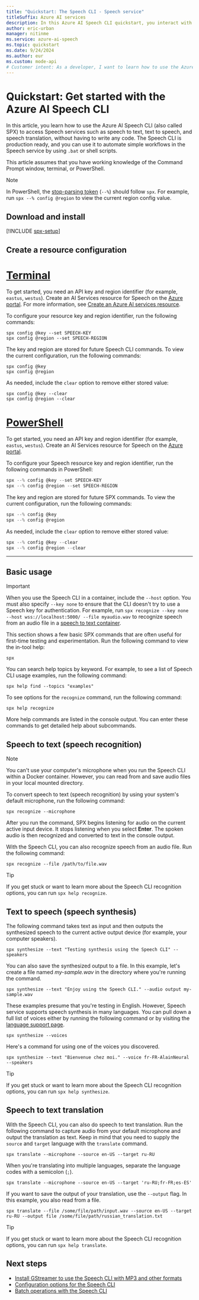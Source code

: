 ```yaml
---
title: "Quickstart: The Speech CLI - Speech service"
titleSuffix: Azure AI services
description: In this Azure AI Speech CLI quickstart, you interact with speech to text, text to speech, and speech translation without having to write code.
author: eric-urban
manager: nitinme
ms.service: azure-ai-speech
ms.topic: quickstart
ms.date: 9/24/2024
ms.author: eur
ms.custom: mode-api
# Customer intent: As a developer, I want to learn how to use the Azure AI Speech CLI to interact with speech to text, text to speech, and speech translation without writing code.
---
```


# Quickstart: Get started with the Azure AI Speech CLI

In this article, you learn how to use the Azure AI Speech CLI (also called SPX) to access Speech services such as speech to text, text to speech, and speech translation, without having to write any code. The Speech CLI is production ready, and you can use it to automate simple workflows in the Speech service by using `.bat` or shell scripts.

This article assumes that you have working knowledge of the Command Prompt window, terminal, or PowerShell.

> [!NOTE]
> In PowerShell, the [stop-parsing token](/powershell/module/microsoft.powershell.core/about/about_special_characters#stop-parsing-token---) (`--%`) should follow `spx`. For example, run `spx --% config @region` to view the current region config value.
 
## Download and install

[!INCLUDE [spx-setup](includes/spx-setup.md)]

## Create a resource configuration

# [Terminal](#tab/terminal)

To get started, you need an API key and region identifier (for example, `eastus`, `westus`). Create an AI Services resource for Speech on the [Azure portal](https://portal.azure.com). For more information, see [Create an Azure AI services resource](../../ai-services/multi-service-resource.md?pivots=azportal).

To configure your resource key and region identifier, run the following commands:  

```console
spx config @key --set SPEECH-KEY
spx config @region --set SPEECH-REGION
```

The key and region are stored for future Speech CLI commands. To view the current configuration, run the following commands:

```console
spx config @key
spx config @region
```

As needed, include the `clear` option to remove either stored value:

```console
spx config @key --clear
spx config @region --clear
```

# [PowerShell](#tab/powershell)

To get started, you need an API key and region identifier (for example, `eastus`, `westus`). Create an AI Services resource for Speech on the [Azure portal](https://portal.azure.com/#create/Microsoft.CognitiveServicesAIServices). 

To configure your Speech resource key and region identifier, run the following commands in PowerShell: 

```powershell
spx --% config @key --set SPEECH-KEY
spx --% config @region --set SPEECH-REGION
```

The key and region are stored for future SPX commands. To view the current configuration, run the following commands:

```powershell
spx --% config @key
spx --% config @region
```

As needed, include the `clear` option to remove either stored value:

```powershell
spx --% config @key --clear
spx --% config @region --clear
```

***

## Basic usage

> [!IMPORTANT]
> When you use the Speech CLI in a container, include the `--host` option. You must also specify `--key none` to ensure that the CLI doesn't try to use a Speech key for authentication. For example, run `spx recognize --key none --host wss://localhost:5000/ --file myaudio.wav` to recognize speech from an audio file in a [speech to text container](speech-container-stt.md).

This section shows a few basic SPX commands that are often useful for first-time testing and experimentation. Run the following command to view the in-tool help:

```console
spx
```

You can search help topics by keyword. For example, to see a list of Speech CLI usage examples, run the following command:

```console
spx help find --topics "examples"
```

To see options for the `recognize` command, run the following command:

```console
spx help recognize
```

More help commands are listed in the console output. You can enter these commands to get detailed help about subcommands.

## Speech to text (speech recognition)

> [!NOTE]
> You can't use your computer's microphone when you run the Speech CLI within a Docker container. However, you can read from and save audio files in your local mounted directory. 

To convert speech to text (speech recognition) by using your system's default microphone, run the following command: 

```console
spx recognize --microphone
```

After you run the command, SPX begins listening for audio on the current active input device. It stops listening when you select **Enter**. The spoken audio is then recognized and converted to text in the console output.

With the Speech CLI, you can also recognize speech from an audio file. Run the following command:

```console
spx recognize --file /path/to/file.wav
```

> [!TIP]
> If you get stuck or want to learn more about the Speech CLI recognition options, you can run ```spx help recognize```.

## Text to speech (speech synthesis)

The following command takes text as input and then outputs the synthesized speech to the current active output device (for example, your computer speakers).

```console
spx synthesize --text "Testing synthesis using the Speech CLI" --speakers
```

You can also save the synthesized output to a file. In this example, let's create a file named *my-sample.wav* in the directory where you're running the command.

```console
spx synthesize --text "Enjoy using the Speech CLI." --audio output my-sample.wav
```

These examples presume that you're testing in English. However, Speech service supports speech synthesis in many languages. You can pull down a full list of voices either by running the following command or by visiting the [language support page](./language-support.md?tabs=tts).

```console
spx synthesize --voices
```

Here's a command for using one of the voices you discovered.

```console
spx synthesize --text "Bienvenue chez moi." --voice fr-FR-AlainNeural --speakers
```

> [!TIP]
> If you get stuck or want to learn more about the Speech CLI recognition options, you can run ```spx help synthesize```.

## Speech to text translation

With the Speech CLI, you can also do speech to text translation. Run the following command to capture audio from your default microphone and output the translation as text. Keep in mind that you need to supply the `source` and `target` language with the `translate` command.

```console
spx translate --microphone --source en-US --target ru-RU
```

When you're translating into multiple languages, separate the language codes with a semicolon (`;`).

```console
spx translate --microphone --source en-US --target 'ru-RU;fr-FR;es-ES'
```

If you want to save the output of your translation, use the `--output` flag. In this example, you also read from a file.

```console
spx translate --file /some/file/path/input.wav --source en-US --target ru-RU --output file /some/file/path/russian_translation.txt
```

> [!TIP]
> If you get stuck or want to learn more about the Speech CLI recognition options, you can run ```spx help translate```.


## Next steps

* [Install GStreamer to use the Speech CLI with MP3 and other formats](./how-to-use-codec-compressed-audio-input-streams.md)
* [Configuration options for the Speech CLI](./spx-data-store-configuration.md)
* [Batch operations with the Speech CLI](./spx-batch-operations.md)
